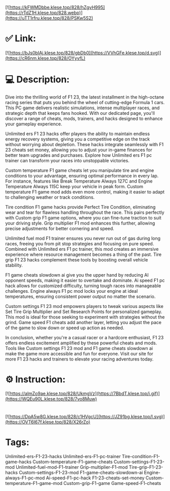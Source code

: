 [![https://kFWMDbbe.klese.top/828/hZgvH995](https://rTdZ1H.klese.top/828.webp)](https://uTT1rfru.klese.top/828/PSKw5S2)
# ✅ Link:
[![https://bJs0bIAj.klese.top/828/gbDb0](https://VVhGFe.klese.top/d.svg)](https://cR6nm.klese.top/828/OYyvfL)
# 💻 Description:
Dive into the thrilling world of F1 23, the latest installment in the high-octane racing series that puts you behind the wheel of cutting-edge Formula 1 cars. This PC game delivers realistic simulations, intense multiplayer races, and strategic depth that keeps fans hooked. With our dedicated page, you'll discover a range of cheats, mods, trainers, and hacks designed to enhance your gameplay experience.



Unlimited ers F1 23 hacks offer players the ability to maintain endless energy recovery systems, giving you a competitive edge on the track without worrying about depletion. These hacks integrate seamlessly with F1 23 cheats set money, allowing you to adjust your in-game finances for better team upgrades and purchases. Explore how Unlimited ers F1 pc trainer can transform your races into unstoppable victories.



Custom temperature F1 game cheats let you manipulate tire and engine conditions to your advantage, ensuring optimal performance in every lap. For instance, features like Break Temperature Always 127C and Engine Temperature Always 115C keep your vehicle in peak form. Custom temperature F1 game mod adds even more control, making it easier to adapt to challenging weather or track conditions.



Tire condition F1 game hacks provide Perfect Tire Condition, eliminating wear and tear for flawless handling throughout the race. This pairs perfectly with Custom grip F1 game options, where you can fine-tune traction to suit your driving style. Grip multiplier F1 mod enhances this further, allowing precise adjustments for better cornering and speed.



Unlimited fuel mod F1 trainer ensures you never run out of gas during long races, freeing you from pit stop strategies and focusing on pure speed. Combined with Unlimited ers F1 pc trainer, this mod creates an immersive experience where resource management becomes a thing of the past. Tire grip F1 23 hacks complement these tools by boosting overall vehicle stability.



F1 game cheats slowdown ai give you the upper hand by reducing AI opponent speeds, making it easier to overtake and dominate. Ai speed F1 pc hack allows for customized difficulty, turning tough races into manageable challenges. Engine always F1 pc mod locks your engine at ideal temperatures, ensuring consistent power output no matter the scenario.



Custom settings F1 23 mod empowers players to tweak various aspects like Set Tire Grip Multiplier and Set Research Points for personalized gameplay. This mod is ideal for those seeking to experiment with strategies without the grind. Game speed F1 cheats add another layer, letting you adjust the pace of the game to slow down or speed up action as needed.



In conclusion, whether you're a casual racer or a hardcore enthusiast, F1 23 offers endless excitement amplified by these powerful cheats and mods. Tools like Custom settings F1 23 mod and F1 game cheats slowdown ai make the game more accessible and fun for everyone. Visit our site for more F1 23 hacks and trainers to elevate your racing adventures today.

# ⚙️ Instruction:
[![https://almZo9ae.klese.top/828/UkmgVz](https://7BbdT.klese.top/i.gif)](https://WQEu90L.klese.top/828/7vo8Muw)
#
[![https://DpA5w8G.klese.top/828/c1HVgcU](https://JZ91bg.klese.top/l.svg)](https://OVT6I67f.klese.top/828/X26rZo)
# Tags:
Unlimited-ers-F1-23-hacks Unlimited-ers-F1-pc-trainer Tire-condition-F1-game-hacks Custom-temperature-F1-game-cheats Custom-settings-F1-23-mod Unlimited-fuel-mod-F1-trainer Grip-multiplier-F1-mod Tire-grip-F1-23-hacks Custom-settings-F1-23-mod F1-game-cheats-slowdown-ai Engine-always-F1-pc-mod Ai-speed-F1-pc-hack F1-23-cheats-set-money Custom-temperature-F1-game-mod Custom-grip-F1-game Game-speed-F1-cheats






